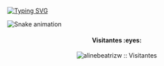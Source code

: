 [![Typing SVG](https://readme-typing-svg.demolab.com?font=Fira+Code&pause=1000&color=22F710&width=435&lines=Ol%C3%A1%2C+mundo!+Meu+nome+%C3%A9+Aline+%F0%9F%98%8A)](https://git.io/typing-svg)

 
 
 ![Snake animation](https://github.com/alinebeatrizw/alinebeatrizw/blob/output/github-contribution-grid-snake.svg)



<h4 align="center">Visitantes :eyes:</h4>

<p align="center"><img src="https://profile-counter.glitch.me/{alinebeatrizw}/count.svg" alt="alinebeatrizw :: Visitantes" /></p>

